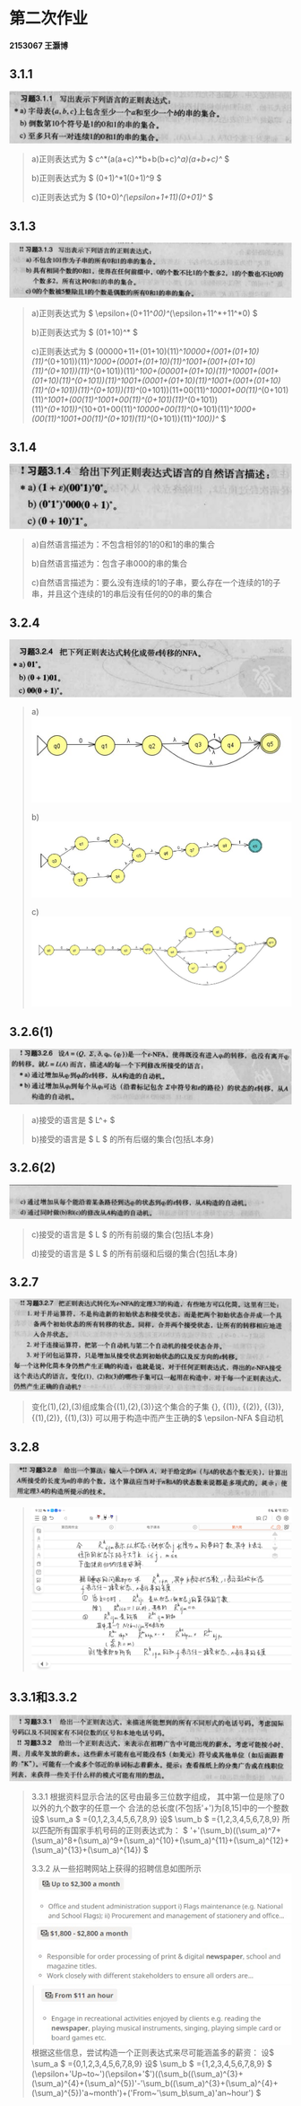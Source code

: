 # **第二次作业**

#### **2153067 王灏博**

## **3.1.1**

<img src="./第二次作业/3.1.1.jpg">

> a)正则表达式为 $ c^*(a(a+c)^*b+b(b+c)^*a)(a+b+c)^* $
> 
> b)正则表达式为 $ (0+1)^*1(0+1)^9 $
>
> c)正则表达式为 $ (10+0)^*(\epsilon+1+11)(0+01)^* $

## **3.1.3**

<img src="./第二次作业/3.1.3.jpg">

> a)正则表达式为 $ \epsilon+(0+11^*00)^*(\epsilon+11^*+11^*0) $
> 
> b)正则表达式为 $ (01+10)^* $
>
> c)正则表达式为 $ (00000+11+(01+10)(11)^*10000+(001+(01+10)(11)^*(0+101))(11)^*1000+(0001+(01+10)(11)^*1001+(001+(01+10)(11)^*(0+101))(11)^*(0+101))(11)^*100+(00001+(01+10)(11)^*10001+(001+(01+10)(11)^*(0+101))(11)^*1001+(0001+(01+10)(11)^*1001+(001+(01+10)(11)^*(0+101))(11)^*(0+101))(11)^*(0+101))(11+00(11)^*10001+00(11)^*(0+101)(11)^*1001+(00(11)^*1001+00(11)^*(0+101)(11)^*(0+101))(11)^*(0+101))^*(10+01+00(11)^*10000+00(11)^*(0+101)(11)^*1000+(00(11)^*1001+00(11)^*(0+101)(11)^*(0+101))(11)^*100))^* $

## **3.1.4**

<img src="./第二次作业/3.1.4.jpg">

> a)自然语言描述为：不包含相邻的1的0和1的串的集合
> 
> b)自然语言描述为：包含子串000的串的集合
>
> c)自然语言描述为：要么没有连续的1的子串，要么存在一个连续的1的子串，并且这个连续的1的串后没有任何的0的串的集合

## **3.2.4**

<img src="./第二次作业/3.2.4.jpg">

> a)
> <img src="./第二次作业/3.2.4-solution.jpg">
>
> b)
> <img src="./第二次作业/3.2.4-solution-b.jpg">
>
> c)
> <img src="./第二次作业/3.2.4-solution-c.jpg">

## **3.2.6(1)**

<img src="./第二次作业/3.2.6(1).jpg">

> a)接受的语言是 $ L^+ $
> 
> b)接受的语言是 $ L $ 的所有后缀的集合(包括L本身)

## **3.2.6(2)**

<img src="./第二次作业/3.2.6(2).jpg">

> c)接受的语言是 $ L $ 的所有前缀的集合(包括L本身)
> 
> d)接受的语言是 $ L $ 的所有前缀和后缀的集合(包括L本身)

## **3.2.7**

<img src="./第二次作业/3.2.7.jpg">

> 变化(1),(2),(3)组成集合{(1),(2),(3)}这个集合的子集
> {},
> {(1)},
> {(2)},
> {(3)},
> {(1),(2)},
> {(1),(3)}
> 可以用于构造中而产生正确的$ \epsilon-NFA $自动机

## **3.2.8**

<img src="./第二次作业/3.2.8.jpg">

> <img src="./第二次作业/3.2.8-solution.jpg">

## **3.3.1和3.3.2**

<img src="./第二次作业/3.3.1,3.3.2.jpg">

> 3.3.1
> 根据资料显示合法的区号由最多三位数字组成，
> 其中第一位是除了0以外的九个数字的任意一个
> 合法的总长度(不包括'+')为[8,15]中的一个整数
> 设$ \sum_a $ ={0,1,2,3,4,5,6,7,8,9}
> 设$ \sum_b $ ={1,2,3,4,5,6,7,8,9}
> 所以匹配所有国家手机号码的正则表达式为：
> $ '+'(\sum_b)((\sum_a)^7+(\sum_a)^8+(\sum_a)^9+(\sum_a)^{10}+(\sum_a)^{11}+(\sum_a)^{12}+(\sum_a)^{13}+(\sum_a)^{14}) $
>
> 3.3.2
> 从一些招聘网站上获得的招聘信息如图所示
> <img src="./第二次作业/recruitment1.jpg">
> <br>
> <img src="./第二次作业/recruitment2.jpg">
> <br>
> <img src="./第二次作业/recruitment3.jpg">
> <br>
> 根据这些信息，尝试构造一个正则表达式来尽可能涵盖多的薪资：
> 设$ \sum_a $ ={0,1,2,3,4,5,6,7,8,9}
> 设$ \sum_b $ ={1,2,3,4,5,6,7,8,9}
> $ (\epsilon+'Up~to~')(\epsilon+'\$')((\sum_b((\sum_a)^{3}+(\sum_a)^{4}+(\sum_a)^{5})'-'\sum_b((\sum_a)^{3}+(\sum_a)^{4}+(\sum_a)^{5})'a~month')+('From~'\sum_b\sum_a)'an~hour') $